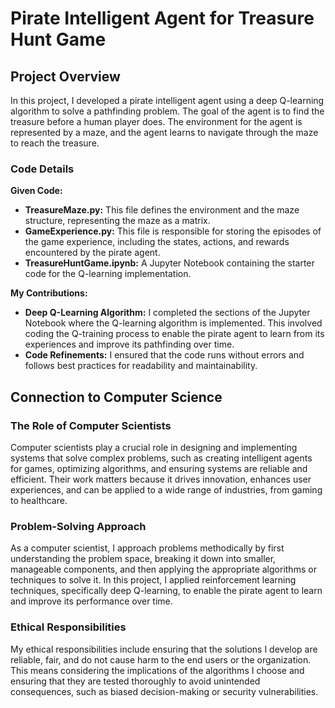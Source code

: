 # Pirate Intelligent Agent for Treasure Hunt Game

## Project Overview

In this project, I developed a pirate intelligent agent using a deep Q-learning algorithm to solve a pathfinding problem. The goal of the agent is to find the treasure before a human player does. The environment for the agent is represented by a maze, and the agent learns to navigate through the maze to reach the treasure.

### Code Details

**Given Code:**
- **TreasureMaze.py:** This file defines the environment and the maze structure, representing the maze as a matrix.
- **GameExperience.py:** This file is responsible for storing the episodes of the game experience, including the states, actions, and rewards encountered by the pirate agent.
- **TreasureHuntGame.ipynb:** A Jupyter Notebook containing the starter code for the Q-learning implementation.

**My Contributions:**
- **Deep Q-Learning Algorithm:** I completed the sections of the Jupyter Notebook where the Q-learning algorithm is implemented. This involved coding the Q-training process to enable the pirate agent to learn from its experiences and improve its pathfinding over time.
- **Code Refinements:** I ensured that the code runs without errors and follows best practices for readability and maintainability.

## Connection to Computer Science

### The Role of Computer Scientists

Computer scientists play a crucial role in designing and implementing systems that solve complex problems, such as creating intelligent agents for games, optimizing algorithms, and ensuring systems are reliable and efficient. Their work matters because it drives innovation, enhances user experiences, and can be applied to a wide range of industries, from gaming to healthcare.

### Problem-Solving Approach

As a computer scientist, I approach problems methodically by first understanding the problem space, breaking it down into smaller, manageable components, and then applying the appropriate algorithms or techniques to solve it. In this project, I applied reinforcement learning techniques, specifically deep Q-learning, to enable the pirate agent to learn and improve its performance over time.

### Ethical Responsibilities

My ethical responsibilities include ensuring that the solutions I develop are reliable, fair, and do not cause harm to the end users or the organization. This means considering the implications of the algorithms I choose and ensuring that they are tested thoroughly to avoid unintended consequences, such as biased decision-making or security vulnerabilities.
